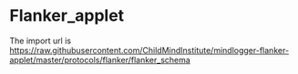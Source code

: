 # Flanker_applet

The import url is https://raw.githubusercontent.com/ChildMindInstitute/mindlogger-flanker-applet/master/protocols/flanker/flanker_schema
